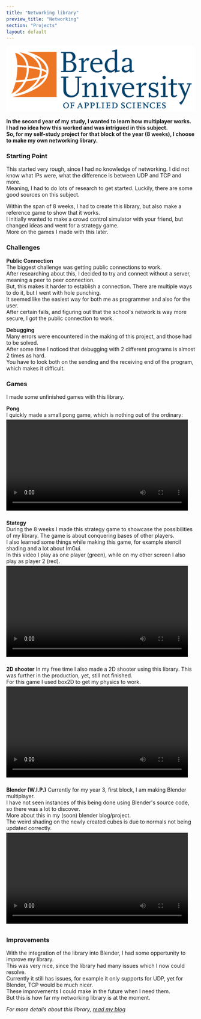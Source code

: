 ```yaml
---
title: "Networking library"
preview_title: "Networking"
section: "Projects"
layout: default
---
```


<img id="BuasLogo" src="/assets/media/LogoBUas_RGB.png" class="buas-logo" alt="BuasLogo">


**In the second year of my study, I wanted to learn how multiplayer works.** <br>
**I had no idea how this worked and was intrigued in this subject.** <br>
**So, for my self-study project for that block of the year (8 weeks), I choose to make my own networking library.**

### Starting Point
This started very rough, since I had no knowledge of networking. I did not know what IPs were, what the difference is between UDP and TCP and more. <br>
Meaning, I had to do lots of research to get started. Luckily, there are some good sources on this subject. 

Within the span of 8 weeks, I had to create this library, but also make a reference game to show that it works. <br>
I initially wanted to make a crowd control simulator with your friend, but changed ideas and went for a strategy game. <br>
More on the games I made with this later.

### Challenges
**Public Connection** <br>
The biggest challenge was getting public connections to work. <br>
After researching about this, I decided to try and connect without a server, meaning a peer to peer connection. <br>
But, this makes it harder to establish a connection. There are multiple ways to do it, but I went with hole punching. <br>
It seemed like the easiest way for both me as programmer and also for the user. <br>
After certain fails, and figuring out that the school's network is way more secure, I got the public connection to work.

**Debugging** <br>
Many errors were encountered in the making of this project, and those had to be solved. <br>
After some time I noticed that debugging with 2 different programs is almost 2 times as hard. <br>
You have to look both on the sending and the receiving end of the program, which makes it difficult.

### Games
I made some unfinished games with this library.

**Pong** <br>
I quickly made a small pong game, which is nothing out of the ordinary:
<div style="display: flex; justify-content: left; align-items: center; gap: 20px; margin: 0 auto;">
<video width="1000" style="margin: -10px 20px 10px 0;" controls>
<source src="../../assets/media/PongGame.mp4" type="video/mp4">
</video>
</div>

**Stategy** <br>
During the 8 weeks I made this strategy game to showcase the possibilities of my library. 
The game is about conquering bases of other players.  <br>
I also learned some things while making this game, for example stencil shading and a lot about ImGui. <br>
In this video I play as one player (green), while on my other screen I also play as player 2 (red).
<div style="display: flex; justify-content: left; align-items: center; gap: 20px; margin: 0 auto;">
<video width="1000" style="margin: -10px 20px 10px 0;" controls>
<source src="../../assets/media/StategyNetworkGame.mp4" type="video/mp4">
</video>
</div>

**2D shooter**
In my free time I also made a 2D shooter using this library.
This was further in the production, yet, still not finished. <br>
For this game I used box2D to get my physics to work. <br>
<div style="display: flex; justify-content: left; align-items: center; gap: 20px; margin: 0 auto;">
<video width="800" style="margin: -10px 20px 10px 0;" controls>
<source src="../../assets/media/NetworkingDiaDenstra.mp4" type="video/mp4">
</video>
</div>

**Blender (W.I.P.)**
Currently for my year 3, first block, I am making Blender multiplayer. <br>
I have not seen instances of this being done using Blender's source code, so there was a lot to discover.<br>
More about this in my (soon) blender blog/project. <br>
The weird shading on the newly created cubes is due to normals not being updated correctly.
<div style="display: flex; justify-content: left; align-items: center; gap: 20px; margin: 0 auto;">
<video width="800" style="margin: -10px 20px 10px 0;" controls>
<source src="../../assets/media/CreateStandardCube.mp4" type="video/mp4">
</video>
</div>

### Improvements
With the integration of the library into Blender, I had some oppertunity to improve my library. <br>
This was very nice, since the library had many issues which I now could resolve. <br>
Currently it still has issues, for example it only supports for UDP, yet for Blender, TCP would be much nicer. <br>
These improvements I could make in the future when I need them. <br>
But this is how far my networking library is at the moment. 

*For more details about this library, [read my blog](../Blogs/Blog.html)*
